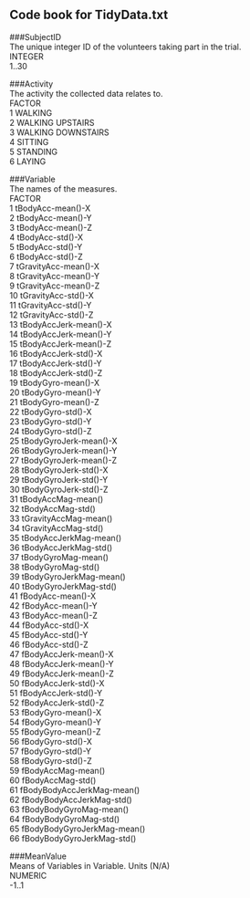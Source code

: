 ## Code book for TidyData.txt

###SubjectID  
The unique integer ID of the volunteers taking part in the trial.  
INTEGER  
1..30  
	
###Activity  
The activity the collected data relates to.  
FACTOR  
1 WALKING  
2 WALKING UPSTAIRS  
3 WALKING DOWNSTAIRS  
4 SITTING  
5 STANDING  
6 LAYING  

###Variable  
The names of the measures.  
FACTOR  
1 tBodyAcc-mean()-X  
2 tBodyAcc-mean()-Y  
3 tBodyAcc-mean()-Z  
4 tBodyAcc-std()-X  
5 tBodyAcc-std()-Y  
6 tBodyAcc-std()-Z  
7 tGravityAcc-mean()-X  
8 tGravityAcc-mean()-Y  
9 tGravityAcc-mean()-Z  
10 tGravityAcc-std()-X  
11 tGravityAcc-std()-Y  
12 tGravityAcc-std()-Z  
13 tBodyAccJerk-mean()-X  
14 tBodyAccJerk-mean()-Y  
15 tBodyAccJerk-mean()-Z  
16 tBodyAccJerk-std()-X  
17 tBodyAccJerk-std()-Y  
18 tBodyAccJerk-std()-Z  
19 tBodyGyro-mean()-X  
20 tBodyGyro-mean()-Y  
21 tBodyGyro-mean()-Z  
22 tBodyGyro-std()-X  
23 tBodyGyro-std()-Y  
24 tBodyGyro-std()-Z  
25 tBodyGyroJerk-mean()-X  
26 tBodyGyroJerk-mean()-Y  
27 tBodyGyroJerk-mean()-Z  
28 tBodyGyroJerk-std()-X  
29 tBodyGyroJerk-std()-Y  
30 tBodyGyroJerk-std()-Z  
31 tBodyAccMag-mean()  
32 tBodyAccMag-std()  
33 tGravityAccMag-mean()  
34 tGravityAccMag-std()  
35 tBodyAccJerkMag-mean()  
36 tBodyAccJerkMag-std()  
37 tBodyGyroMag-mean()  
38 tBodyGyroMag-std()  
39 tBodyGyroJerkMag-mean()  
40 tBodyGyroJerkMag-std()  
41 fBodyAcc-mean()-X  
42 fBodyAcc-mean()-Y  
43 fBodyAcc-mean()-Z  
44 fBodyAcc-std()-X  
45 fBodyAcc-std()-Y  
46 fBodyAcc-std()-Z  
47 fBodyAccJerk-mean()-X  
48 fBodyAccJerk-mean()-Y  
49 fBodyAccJerk-mean()-Z  
50 fBodyAccJerk-std()-X  
51 fBodyAccJerk-std()-Y  
52 fBodyAccJerk-std()-Z  
53 fBodyGyro-mean()-X  
54 fBodyGyro-mean()-Y  
55 fBodyGyro-mean()-Z  
56 fBodyGyro-std()-X  
57 fBodyGyro-std()-Y  
58 fBodyGyro-std()-Z  
59 fBodyAccMag-mean()  
60 fBodyAccMag-std()  
61 fBodyBodyAccJerkMag-mean()  
62 fBodyBodyAccJerkMag-std()  
63 fBodyBodyGyroMag-mean()  
64 fBodyBodyGyroMag-std()  
65 fBodyBodyGyroJerkMag-mean()  
66 fBodyBodyGyroJerkMag-std()  
	
###MeanValue  
Means of Variables in Variable. Units (N/A)  
NUMERIC  
-1..1   
	